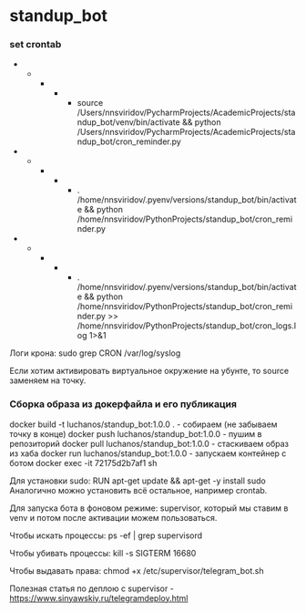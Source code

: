 # standup_bot
### set crontab
* * * * * source /Users/nnsviridov/PycharmProjects/AcademicProjects/standup_bot/venv/bin/activate && python /Users/nnsviridov/PycharmProjects/AcademicProjects/standup_bot/cron_reminder.py
* * * * * . /home/nnsviridov/.pyenv/versions/standup_bot/bin/activate && python /home/nnsviridov/PythonProjects/standup_bot/cron_reminder.py
* * * * * . /home/nnsviridov/.pyenv/versions/standup_bot/bin/activate && python /home/nnsviridov/PythonProjects/standup_bot/cron_reminder.py >> /home/nnsviridov/PythonProjects/standup_bot/cron_logs.log 1>&1

Логи крона:
sudo grep CRON /var/log/syslog

Если хотим активировать виртуальное окружение на убунте, то source заменяем на точку.

### Сборка образа из докерфайла и его публикация
docker build -t luchanos/standup_bot:1.0.0 . - собираем (не забываем точку в конце)
docker push luchanos/standup_bot:1.0.0 - пушим в репозиторий
docker pull luchanos/standup_bot:1.0.0 - стаскиваем образ из хаба
docker run luchanos/standup_bot:1.0.0 - запускаем контейнер с ботом
docker exec -it 72175d2b7af1 sh

Для установки sudo:
RUN apt-get update && apt-get -y install sudo
Аналогично можно установить всё остальное, например crontab.

Для запуска бота в фоновом режиме:
supervisor, который мы ставим в venv и потом после активации можем пользоваться.

Чтобы искать процессы:
ps -ef | grep supervisord

Чтобы убивать процессы:
kill -s SIGTERM 16680

Чтобы выдавать права:
chmod +x /etc/supervisor/telegram_bot.sh

Полезная статья по деплою с supervisor - https://www.sinyawskiy.ru/telegramdeploy.html